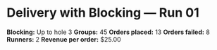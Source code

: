 # Delivery with Blocking — Run 01

**Blocking:** Up to hole 3 
**Groups:** 45
**Orders placed:** 13
**Orders failed:** 8
**Runners:** 2
**Revenue per order:** $25.00